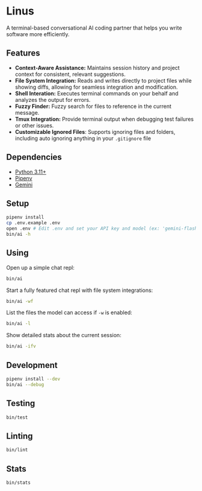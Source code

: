 # Linus

A terminal-based conversational AI coding partner that helps you write software more efficiently.

## Features

*   **Context-Aware Assistance:**  Maintains session history and project context for consistent, relevant suggestions.
*   **File System Integration:**  Reads and writes directly to project files while showing diffs, allowing for seamless integration and modification.
*   **Shell Interation:**  Executes terminal commands on your behalf and analyzes the output for errors.
*   **Fuzzy Finder:** Fuzzy search for files to reference in the current message.
*   **Tmux Integration:**  Provide terminal output when debugging test failures or other issues.
*   **Customizable Ignored Files**: Supports ignoring files and folders, including auto ignoring anything in your `.gitignore` file

## Dependencies

*   [Python 3.11+](https://www.python.org/downloads/)
*   [Pipenv](https://pypi.org/project/pipenv/)
*   [Gemini](https://aistudio.google.com/app/apikey)

## Setup

```sh
pipenv install
cp .env.example .env
open .env # Edit .env and set your API key and model (ex: 'gemini-flash-2.0')
bin/ai -h
```

## Using

Open up a simple chat repl:

```sh
bin/ai
```

Start a fully featured chat repl with file system integrations:

```sh
bin/ai -wf
```

List the files the model can access if `-w` is enabled:

```sh
bin/ai -l
```

Show detailed stats about the current session:

```sh
bin/ai -ifv
```

## Development

```sh
pipenv install --dev
bin/ai --debug
```

## Testing

```sh
bin/test
```

## Linting

```sh
bin/lint
```

## Stats

```sh
bin/stats
```
